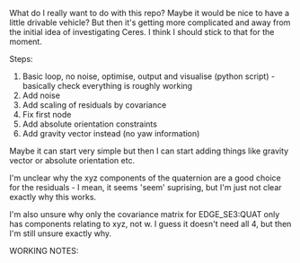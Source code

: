What do I really want to do with this repo?
Maybe it would be nice to have a little drivable vehicle? But then it's getting more complicated and away from the initial idea of investigating Ceres.
I think I should stick to that for the moment.

Steps:
1. Basic loop, no noise, optimise, output and visualise (python script) - basically check everything is roughly working
2. Add noise
3. Add scaling of residuals by covariance
4. Fix first node
5. Add absolute orientation constraints
6. Add gravity vector instead (no yaw information)



Maybe it can start very simple but then I can start adding things like gravity vector or absolute orientation etc.


I'm unclear why the xyz components of the quaternion are a good choice for the residuals - I mean, it seems 'seem' suprising, but I'm just not clear exactly why this works.

I'm also unsure why only the covariance matrix for EDGE_SE3:QUAT only has components relating to xyz, not w. I guess it doesn't need all 4, but then I'm still unsure exactly why.

WORKING NOTES:
